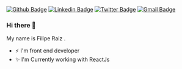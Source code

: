 [![Github Badge](https://img.shields.io/badge/-Github-000?style=flat-square&logo=Github&logoColor=white&link=https://github.com/filiperaiz)](https://github.com/filiperaiz)
[![Linkedin Badge](https://img.shields.io/badge/-LinkedIn-blue?style=flat-square&logo=Linkedin&logoColor=white&link=https://www.linkedin.com/in/filiperaiz/)](https://www.linkedin.com/in/filiperaiz/)
[![Twitter Badge](https://img.shields.io/badge/-Twitter-1ca0f1?style=flat-square&labelColor=1ca0f1&logo=twitter&logoColor=white&link=https://twitter.com/filiperaiz)](https://twitter.com/filiperaiz)
[![Gmail Badge](https://img.shields.io/badge/-Gmail-c14438?style=flat-square&logo=Gmail&logoColor=white&link=mailto:filiperaiz@gmail.com)](mailto:filiperaiz@gmail.com)

### Hi there 👋

My name is Filipe Raiz .
  
 - ⚡ I'm front end developer
 - ✨ I'm Currently working with ReactJs


<!--
**filiperaiz/filiperaiz** is a ✨ _special_ ✨ repository because its `README.md` (this file) appears on your GitHub profile.

Here are some ideas to get you started:

- 🔭 I’m currently working on ...
- 🌱 I’m currently learning ...
- 👯 I’m looking to collaborate on ...
- 🤔 I’m looking for help with ...
- 💬 Ask me about ...
- 📫 How to reach me: ...
- 😄 Pronouns: ...
- ⚡ Fun fact: ...
-->

